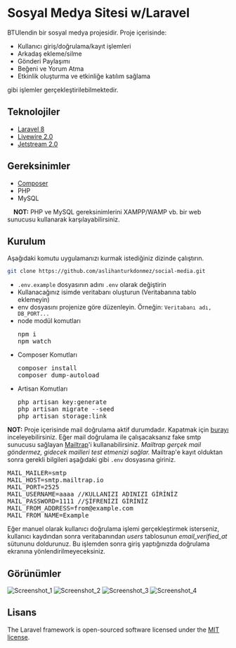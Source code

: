 
# Sosyal Medya Sitesi w/Laravel

BTUlendin bir sosyal medya projesidir. Proje içerisinde:
<ul>
  <li>Kullanıcı giriş/doğrulama/kayıt işlemleri</li>
  <li>Arkadaş ekleme/silme</li>
  <li>Gönderi Paylaşımı</li>
  <li>Beğeni ve Yorum Atma</li>
  <li>Etkinlik oluşturma ve etkinliğe katılım sağlama</li>
</ul>
gibi işlemler gerçekleştirilebilmektedir.

## Teknolojiler
<ul>
    <li><a href="https://laravel.com/">Laravel 8</a></li>
  <li><a href="https://laravel-livewire.com/">Livewire 2.0</a></li>
  <li><a href="https://jetstream.laravel.com/2.x/introduction.html">Jetstream 2.0</a></li>
</ul>

## Gereksinimler

<ul>
  <li><a href="https://getcomposer.org/">Composer</a></li>
  <li>PHP</li>
  <li>MySQL</li>
</ul>

&emsp;**NOT:** PHP ve MySQL gereksinimlerini XAMPP/WAMP vb. bir web sunucusu kullanarak karşılayabilirsiniz.

## Kurulum

Aşağıdaki komutu uygulamanızı kurmak istediğiniz dizinde çalıştırın.

```bash
git clone https://github.com/aslihanturkdonmez/social-media.git
```
<ul>
  <li> <code>.env.example</code> dosyasının adını <code>.env</code> olarak değiştirin</li>
  <li>Kullanacağınız isimde veritabanı oluşturun (Veritabanına tablo eklemeyin)</li>
  <li>env dosyasını projenize göre düzenleyin. Örneğin: <code>Veritabanı adı, DB_PORT...</code></li>
  <li>node modül komutları <br>
    <pre>npm i
npm watch</pre>
  <li>Composer Komutları <br>
      <pre>composer install
composer dump-autoload</pre></li>
    <li>Artisan Komutları
    <pre>php artisan key:generate
php artisan migrate --seed
php artisan storage:link</pre> </li>
</ul>

**NOT:** Proje içerisinde mail doğrulama aktif durumdadır. Kapatmak için <a href="https://jetstream.laravel.com/2.x/features/registration.html#email-verification">burayı</a> inceleyebilirsiniz. 
Eğer mail doğrulama ile çalışacaksanız fake smtp sunucusu sağlayan <a href="https://mailtrap.io/">Mailtrap</a>'i kullanabilirsiniz. *Mailtrap gerçek mail göndermez, gidecek mailleri test etmenizi sağlar.* 
Mailtrap'e kayıt olduktan sonra gerekli bilgileri aşağıdaki gibi <code>.env</code> dosyasına giriniz. 
<pre>MAIL_MAILER=smtp
MAIL_HOST=smtp.mailtrap.io
MAIL_PORT=2525
MAIL_USERNAME=aaaa //KULLANIZI ADINIZI GİRİNİZ
MAIL_PASSWORD=1111 //ŞİFRENİZİ GİRİNİZ
MAIL_FROM_ADDRESS=from@example.com
MAIL_FROM_NAME=Example</pre>

Eğer manuel olarak kullanıcı doğrulama işlemi gerçekleştirmek isterseniz, kullanıcı kaydından sonra veritabanından *users* tablosunun *email_verified_at* sütununu doldurunuz. Bu işlemden sonra giriş yaptığınızda doğrulama ekranına yönlendirilmeyeceksiniz.

## Görünümler
![Screenshot_1](https://user-images.githubusercontent.com/43846857/132924166-90f53ce2-ec7d-4634-9489-8793e582a638.png)
![Screenshot_2](https://user-images.githubusercontent.com/43846857/132924170-2e7a6709-671b-4cbe-aee5-134e8abcdf95.png)
![Screenshot_3](https://user-images.githubusercontent.com/43846857/132924172-bac5f25e-7598-4f57-99ae-468fca25edb9.png)
![Screenshot_4](https://user-images.githubusercontent.com/43846857/132924175-d7ecc9c0-2ff9-487e-ac9c-c7f605bd103b.png)

## Lisans
The Laravel framework is open-sourced software licensed under the [MIT license](https://opensource.org/licenses/MIT).

